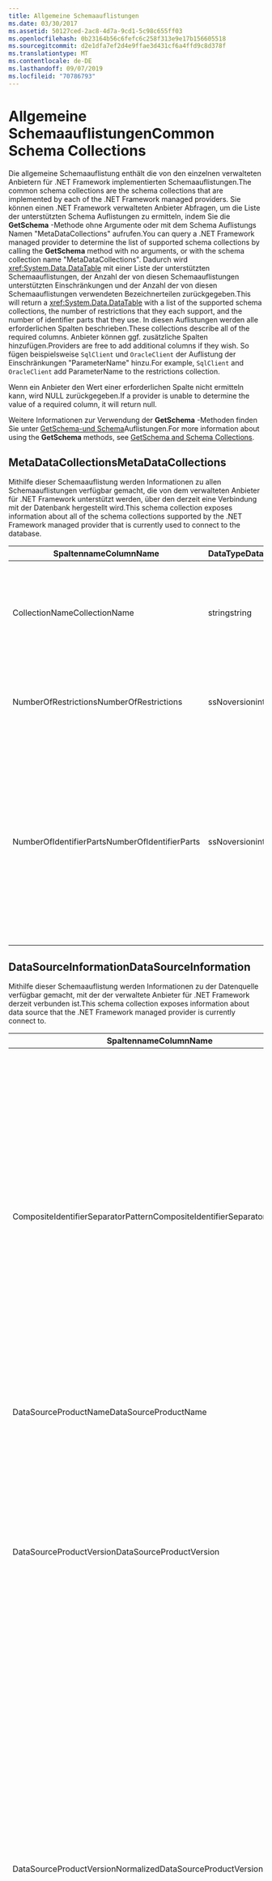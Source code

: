 ```yaml
---
title: Allgemeine Schemaauflistungen
ms.date: 03/30/2017
ms.assetid: 50127ced-2ac8-4d7a-9cd1-5c98c655ff03
ms.openlocfilehash: 0b23164b56c6fefc6c258f313e9e17b156605518
ms.sourcegitcommit: d2e1dfa7ef2d4e9ffae3d431cf6a4ffd9c8d378f
ms.translationtype: MT
ms.contentlocale: de-DE
ms.lasthandoff: 09/07/2019
ms.locfileid: "70786793"
---
```

# <a name="common-schema-collections"></a><span data-ttu-id="c303f-102">Allgemeine Schemaauflistungen</span><span class="sxs-lookup"><span data-stu-id="c303f-102">Common Schema Collections</span></span>
<span data-ttu-id="c303f-103">Die allgemeine Schemaauflistung enthält die von den einzelnen verwalteten Anbietern für .NET Framework implementierten Schemaauflistungen.</span><span class="sxs-lookup"><span data-stu-id="c303f-103">The common schema collections are the schema collections that are implemented by each of the .NET Framework managed providers.</span></span> <span data-ttu-id="c303f-104">Sie können einen .NET Framework verwalteten Anbieter Abfragen, um die Liste der unterstützten Schema Auflistungen zu ermitteln, indem Sie die **GetSchema** -Methode ohne Argumente oder mit dem Schema Auflistungs Namen "MetaDataCollections" aufrufen.</span><span class="sxs-lookup"><span data-stu-id="c303f-104">You can query a .NET Framework managed provider to determine the list of supported schema collections by calling the **GetSchema** method with no arguments, or with the schema collection name "MetaDataCollections".</span></span> <span data-ttu-id="c303f-105">Dadurch wird <xref:System.Data.DataTable> mit einer Liste der unterstützten Schemaauflistungen, der Anzahl der von diesen Schemaauflistungen unterstützten Einschränkungen und der Anzahl der von diesen Schemaauflistungen verwendeten Bezeichnerteilen zurückgegeben.</span><span class="sxs-lookup"><span data-stu-id="c303f-105">This will return a <xref:System.Data.DataTable> with a list of the supported schema collections, the number of restrictions that they each support, and the number of identifier parts that they use.</span></span> <span data-ttu-id="c303f-106">In diesen Auflistungen werden alle erforderlichen Spalten beschrieben.</span><span class="sxs-lookup"><span data-stu-id="c303f-106">These collections describe all of the required columns.</span></span> <span data-ttu-id="c303f-107">Anbieter können ggf. zusätzliche Spalten hinzufügen.</span><span class="sxs-lookup"><span data-stu-id="c303f-107">Providers are free to add additional columns if they wish.</span></span> <span data-ttu-id="c303f-108">So fügen beispielsweise `SqlClient` und `OracleClient` der Auflistung der Einschränkungen "ParameterName" hinzu.</span><span class="sxs-lookup"><span data-stu-id="c303f-108">For example, `SqlClient` and `OracleClient` add ParameterName to the restrictions collection.</span></span>  
  
 <span data-ttu-id="c303f-109">Wenn ein Anbieter den Wert einer erforderlichen Spalte nicht ermitteln kann, wird NULL zurückgegeben.</span><span class="sxs-lookup"><span data-stu-id="c303f-109">If a provider is unable to determine the value of a required column, it will return null.</span></span>  
  
 <span data-ttu-id="c303f-110">Weitere Informationen zur Verwendung der **GetSchema** -Methoden finden Sie unter [GetSchema-und Schema](getschema-and-schema-collections.md)Auflistungen.</span><span class="sxs-lookup"><span data-stu-id="c303f-110">For more information about using the **GetSchema** methods, see [GetSchema and Schema Collections](getschema-and-schema-collections.md).</span></span>  
  
## <a name="metadatacollections"></a><span data-ttu-id="c303f-111">MetaDataCollections</span><span class="sxs-lookup"><span data-stu-id="c303f-111">MetaDataCollections</span></span>  
 <span data-ttu-id="c303f-112">Mithilfe dieser Schemaauflistung werden Informationen zu allen Schemaauflistungen verfügbar gemacht, die von dem verwalteten Anbieter für .NET Framework unterstützt werden, über den derzeit eine Verbindung mit der Datenbank hergestellt wird.</span><span class="sxs-lookup"><span data-stu-id="c303f-112">This schema collection exposes information about all of the schema collections supported by the .NET Framework managed provider that is currently used to connect to the database.</span></span>  
  
|<span data-ttu-id="c303f-113">Spaltenname</span><span class="sxs-lookup"><span data-stu-id="c303f-113">ColumnName</span></span>|<span data-ttu-id="c303f-114">DataType</span><span class="sxs-lookup"><span data-stu-id="c303f-114">DataType</span></span>|<span data-ttu-id="c303f-115">Beschreibung</span><span class="sxs-lookup"><span data-stu-id="c303f-115">Description</span></span>|  
|----------------|--------------|-----------------|  
|<span data-ttu-id="c303f-116">CollectionName</span><span class="sxs-lookup"><span data-stu-id="c303f-116">CollectionName</span></span>|<span data-ttu-id="c303f-117">string</span><span class="sxs-lookup"><span data-stu-id="c303f-117">string</span></span>|<span data-ttu-id="c303f-118">Der Name der Auflistung, die an die **GetSchema** -Methode übergeben werden soll, um die Auflistung zurückzugeben.</span><span class="sxs-lookup"><span data-stu-id="c303f-118">The name of the collection to pass to the **GetSchema** method to return the collection.</span></span>|  
|<span data-ttu-id="c303f-119">NumberOfRestrictions</span><span class="sxs-lookup"><span data-stu-id="c303f-119">NumberOfRestrictions</span></span>|<span data-ttu-id="c303f-120">ssNoversion</span><span class="sxs-lookup"><span data-stu-id="c303f-120">int</span></span>|<span data-ttu-id="c303f-121">Die Anzahl der Einschränkungen, die für die Auflistung angegeben werden können.</span><span class="sxs-lookup"><span data-stu-id="c303f-121">The number of restrictions that may be specified for the collection.</span></span>|  
|<span data-ttu-id="c303f-122">NumberOfIdentifierParts</span><span class="sxs-lookup"><span data-stu-id="c303f-122">NumberOfIdentifierParts</span></span>|<span data-ttu-id="c303f-123">ssNoversion</span><span class="sxs-lookup"><span data-stu-id="c303f-123">int</span></span>|<span data-ttu-id="c303f-124">Die Anzahl der Bestandteile im zusammengesetzten Bezeichner/Datenbank-Objektnamen.</span><span class="sxs-lookup"><span data-stu-id="c303f-124">The number of parts in the composite identifier/database object name.</span></span> <span data-ttu-id="c303f-125">In SQL Server entspricht dies beispielsweise 3 für Tabellen und 4 für Spalten.</span><span class="sxs-lookup"><span data-stu-id="c303f-125">For example, in SQL Server, this would be 3 for tables and 4 for columns.</span></span> <span data-ttu-id="c303f-126">In Oracle entspricht dies 2 für Tabellen und 3 für Spalten.</span><span class="sxs-lookup"><span data-stu-id="c303f-126">In Oracle, it would be 2 for tables and 3 for columns.</span></span>|  
  
## <a name="datasourceinformation"></a><span data-ttu-id="c303f-127">DataSourceInformation</span><span class="sxs-lookup"><span data-stu-id="c303f-127">DataSourceInformation</span></span>  
 <span data-ttu-id="c303f-128">Mithilfe dieser Schemaauflistung werden Informationen zu der Datenquelle verfügbar gemacht, mit der der verwaltete Anbieter für .NET Framework derzeit verbunden ist.</span><span class="sxs-lookup"><span data-stu-id="c303f-128">This schema collection exposes information about data source that the .NET Framework managed provider is currently connect to.</span></span>  
  
|<span data-ttu-id="c303f-129">Spaltenname</span><span class="sxs-lookup"><span data-stu-id="c303f-129">ColumnName</span></span>|<span data-ttu-id="c303f-130">DataType</span><span class="sxs-lookup"><span data-stu-id="c303f-130">DataType</span></span>|<span data-ttu-id="c303f-131">Beschreibung</span><span class="sxs-lookup"><span data-stu-id="c303f-131">Description</span></span>|  
|----------------|--------------|-----------------|  
|<span data-ttu-id="c303f-132">CompositeIdentifierSeparatorPattern</span><span class="sxs-lookup"><span data-stu-id="c303f-132">CompositeIdentifierSeparatorPattern</span></span>|<span data-ttu-id="c303f-133">string</span><span class="sxs-lookup"><span data-stu-id="c303f-133">string</span></span>|<span data-ttu-id="c303f-134">Der reguläre Ausdruck, der den Trennzeichen zum Trennen der Bestandteile in einem zusammengesetzten Bezeichner entspricht.</span><span class="sxs-lookup"><span data-stu-id="c303f-134">The regular expression to match the composite separators in a composite identifier.</span></span> <span data-ttu-id="c303f-135">Beispiel: "\\."</span><span class="sxs-lookup"><span data-stu-id="c303f-135">For example, "\\."</span></span> <span data-ttu-id="c303f-136">(für SQL Server) oder "\@&#124;\\."</span><span class="sxs-lookup"><span data-stu-id="c303f-136">(for SQL Server) or "\@&#124;\\."</span></span> <span data-ttu-id="c303f-137">(für Oracle).</span><span class="sxs-lookup"><span data-stu-id="c303f-137">(for Oracle).</span></span><br /><br /> <span data-ttu-id="c303f-138">Ein zusammengesetzter Bezeichner wird in der Regel für einen Datenbankobjekt Namen verwendet, z. b.: Pubs. dbo. Authors oder Pubs\@dbo. Authors.</span><span class="sxs-lookup"><span data-stu-id="c303f-138">A composite identifier is typically what is used for a database object name, for example: pubs.dbo.authors or pubs\@dbo.authors.</span></span><br /><br /> <span data-ttu-id="c303f-139">Verwenden Sie für SQL Server den regulären Ausdruck "\\.".</span><span class="sxs-lookup"><span data-stu-id="c303f-139">For SQL Server, use the regular expression "\\.".</span></span> <span data-ttu-id="c303f-140">Verwenden Sie für OracleClient "\@&#124;\\.".</span><span class="sxs-lookup"><span data-stu-id="c303f-140">For OracleClient, use "\@&#124;\\.".</span></span><br /><br /> <span data-ttu-id="c303f-141">Verwenden Sie Catalog_name_separator für ODBC.</span><span class="sxs-lookup"><span data-stu-id="c303f-141">For ODBC use the Catalog_name_seperator.</span></span><br /><br /> <span data-ttu-id="c303f-142">Verwenden Sie DBLITERAL_CATALOG_SEPARATOR oder DBLITERAL_SCHEMA_SEPARATOR für OLE DB.</span><span class="sxs-lookup"><span data-stu-id="c303f-142">For OLE DB use DBLITERAL_CATALOG_SEPARATOR or DBLITERAL_SCHEMA_SEPARATOR.</span></span>|  
|<span data-ttu-id="c303f-143">DataSourceProductName</span><span class="sxs-lookup"><span data-stu-id="c303f-143">DataSourceProductName</span></span>|<span data-ttu-id="c303f-144">string</span><span class="sxs-lookup"><span data-stu-id="c303f-144">string</span></span>|<span data-ttu-id="c303f-145">Der Name des Produkts, auf das durch den Anbieter zugegriffen wird, z. B. "Oracle" oder "SQLServer".</span><span class="sxs-lookup"><span data-stu-id="c303f-145">The name of the product accessed by the provider, such as "Oracle" or "SQLServer".</span></span>|  
|<span data-ttu-id="c303f-146">DataSourceProductVersion</span><span class="sxs-lookup"><span data-stu-id="c303f-146">DataSourceProductVersion</span></span>|<span data-ttu-id="c303f-147">string</span><span class="sxs-lookup"><span data-stu-id="c303f-147">string</span></span>|<span data-ttu-id="c303f-148">Gibt die Version des Produkts, auf das durch den Anbieter zugegriffen wird, im systemeigenen Format der Datenquellen an, nicht im Microsoft-Format.</span><span class="sxs-lookup"><span data-stu-id="c303f-148">Indicates the version of the product accessed by the provider, in the data sources native format and not in Microsoft format.</span></span><br /><br /> <span data-ttu-id="c303f-149">In einigen Fällen sind die Werte von "DataSourceProductVersion" und "DataSourceProductVersionNormalized" identisch.</span><span class="sxs-lookup"><span data-stu-id="c303f-149">In some cases DataSourceProductVersion and DataSourceProductVersionNormalized will be the same value.</span></span> <span data-ttu-id="c303f-150">Bei OLE DB und ODBC sind diese Werte immer identisch, da sie in der zugrunde liegenden systemeigenen API demselben Funktionsaufruf zugeordnet sind.</span><span class="sxs-lookup"><span data-stu-id="c303f-150">In the case of OLE DB and ODBC, these will always be the same as they are mapped to the same function call in the underlying native API.</span></span>|  
|<span data-ttu-id="c303f-151">DataSourceProductVersionNormalized</span><span class="sxs-lookup"><span data-stu-id="c303f-151">DataSourceProductVersionNormalized</span></span>|<span data-ttu-id="c303f-152">string</span><span class="sxs-lookup"><span data-stu-id="c303f-152">string</span></span>|<span data-ttu-id="c303f-153">Eine normalisierte Version der Datenquelle, damit sie mithilfe von `String.Compare()` verglichen werden kann.</span><span class="sxs-lookup"><span data-stu-id="c303f-153">A normalized version for the data source, such that it can be compared with `String.Compare()`.</span></span> <span data-ttu-id="c303f-154">Das Format ist für alle Versionen des Anbieters konsistent, um zu verhindern, dass Version 10 zwischen Version 1 und Version 2 einsortiert wird.</span><span class="sxs-lookup"><span data-stu-id="c303f-154">The format of this is consistent for all versions of the provider to prevent version 10 from sorting between version 1 and version 2.</span></span><br /><br /> <span data-ttu-id="c303f-155">Beispielsweise verwendet der Oracle-Anbieter das Format "nn. NN. NN. NN. NN" für die normalisierte Version, die bewirkt, dass eine Oracle 8i-Datenquelle "08.01.07.04.01" zurückgibt.</span><span class="sxs-lookup"><span data-stu-id="c303f-155">For example, the Oracle provider uses a format of "nn.nn.nn.nn.nn" for its normalized version, which causes an Oracle 8i data source to return "08.01.07.04.01".</span></span> <span data-ttu-id="c303f-156">SQL Server verwendet das typische Format von Microsoft "nn. NN. nnnn".</span><span class="sxs-lookup"><span data-stu-id="c303f-156">SQL Server uses the typical Microsoft "nn.nn.nnnn" format.</span></span><br /><br /> <span data-ttu-id="c303f-157">In einigen Fällen sind die Werte von DataSourceProductVersion und DataSourceProductVersionNormalized identisch.</span><span class="sxs-lookup"><span data-stu-id="c303f-157">In some cases, DataSourceProductVersion and DataSourceProductVersionNormalized will be the same value.</span></span> <span data-ttu-id="c303f-158">Bei OLE DB und ODBC sind diese Werte immer identisch, da sie in der zugrunde liegenden systemeigenen API demselben Funktionsaufruf zugeordnet sind.</span><span class="sxs-lookup"><span data-stu-id="c303f-158">In the case of OLE DB and ODBC these will always be the same as they are mapped to the same function call in the underlying native API.</span></span>|  
|<span data-ttu-id="c303f-159">GroupByBehavior</span><span class="sxs-lookup"><span data-stu-id="c303f-159">GroupByBehavior</span></span>|<xref:System.Data.Common.GroupByBehavior>|<span data-ttu-id="c303f-160">Gibt die Beziehung zwischen den Spalten in einer GROUP BY-Klausel und den nicht zusammengesetzten Spalten in der Auswahlliste an.</span><span class="sxs-lookup"><span data-stu-id="c303f-160">Specifies the relationship between the columns in a GROUP BY clause and the non-aggregated columns in the select list.</span></span>|  
|<span data-ttu-id="c303f-161">IdentifierPattern</span><span class="sxs-lookup"><span data-stu-id="c303f-161">IdentifierPattern</span></span>|<span data-ttu-id="c303f-162">string</span><span class="sxs-lookup"><span data-stu-id="c303f-162">string</span></span>|<span data-ttu-id="c303f-163">Ein regulärer Ausdruck, der einem Bezeichner entspricht und über einen Wert verfügt, der den Bezeichner darstellt.</span><span class="sxs-lookup"><span data-stu-id="c303f-163">A regular expression that matches an identifier and has a match value of the identifier.</span></span> <span data-ttu-id="c303f-164">Beispiel: "[A-Za-z0-9_#$]".</span><span class="sxs-lookup"><span data-stu-id="c303f-164">For example "[A-Za-z0-9_#$]".</span></span>|  
|<span data-ttu-id="c303f-165">IdentifierCase</span><span class="sxs-lookup"><span data-stu-id="c303f-165">IdentifierCase</span></span>|<xref:System.Data.Common.IdentifierCase>|<span data-ttu-id="c303f-166">Gibt an, ob die Groß- und Kleinschreibung bei nicht in Anführungszeichen stehenden Bezeichnern berücksichtigt werden soll.</span><span class="sxs-lookup"><span data-stu-id="c303f-166">Indicates whether non-quoted identifiers are treated as case sensitive or not.</span></span>|  
|<span data-ttu-id="c303f-167">OrderByColumnsInSelect</span><span class="sxs-lookup"><span data-stu-id="c303f-167">OrderByColumnsInSelect</span></span>|<span data-ttu-id="c303f-168">bool</span><span class="sxs-lookup"><span data-stu-id="c303f-168">bool</span></span>|<span data-ttu-id="c303f-169">Gibt an, ob Spalten in einer ORDER BY-Klausel in der Auswahlliste vorhanden sein müssen.</span><span class="sxs-lookup"><span data-stu-id="c303f-169">Specifies whether columns in an ORDER BY clause must be in the select list.</span></span> <span data-ttu-id="c303f-170">Der Wert "true" gibt an, dass die Spalten in der Auswahlliste vorhanden sein müssen. Der Wert "false" gibt an, dass sie nicht in der Auswahlliste vorhanden sein müssen.</span><span class="sxs-lookup"><span data-stu-id="c303f-170">A value of true indicates that they are required to be in the select list, a value of false indicates that they are not required to be in the select list.</span></span>|  
|<span data-ttu-id="c303f-171">ParameterMarkerFormat</span><span class="sxs-lookup"><span data-stu-id="c303f-171">ParameterMarkerFormat</span></span>|<span data-ttu-id="c303f-172">string</span><span class="sxs-lookup"><span data-stu-id="c303f-172">string</span></span>|<span data-ttu-id="c303f-173">Eine Formatzeichenfolge, die die Formatierung des Parameters darstellt.</span><span class="sxs-lookup"><span data-stu-id="c303f-173">A format string that represents how to format a parameter.</span></span><br /><br /> <span data-ttu-id="c303f-174">Wenn benannte Parameter von der Datenquelle unterstützt werden, muss sich der erste Platzhalter in dieser Zeichenfolge an der Stelle befinden, an der der Parametername formatiert wird.</span><span class="sxs-lookup"><span data-stu-id="c303f-174">If named parameters are supported by the data source, the first placeholder in this string should be where the parameter name should be formatted.</span></span><br /><br /> <span data-ttu-id="c303f-175">Wenn die Datenquelle beispielsweise erwartet, dass Parameter benannt werden und das Präfix ":" vorangestellt ist, wäre dies{0}":".</span><span class="sxs-lookup"><span data-stu-id="c303f-175">For example, if the data source expects parameters to be named and prefixed with an ‘:’ this would be ":{0}".</span></span> <span data-ttu-id="c303f-176">Bei der Formatierung dieses Beispiels mit dem Parameternamen "p1" lautet die resultierende Zeichenfolge also ":p1".</span><span class="sxs-lookup"><span data-stu-id="c303f-176">When formatting this with a parameter name of "p1" the resulting string is ":p1".</span></span><br /><br /> <span data-ttu-id="c303f-177">Wenn die Datenquelle erwartet, dass Parameter\@das Präfix "" aufweisen, die Namen jedoch bereits enthalten sind, ist dies "{0}", und das Ergebnis der Formatierung eines Parameters mit dem\@Namen "P1" wäre einfach\@"P1".</span><span class="sxs-lookup"><span data-stu-id="c303f-177">If the data source expects parameters to be prefixed with the ‘\@’, but the names already include them, this would be ‘{0}’, and the result of formatting a parameter named "\@p1" would simply be "\@p1".</span></span><br /><br /> <span data-ttu-id="c303f-178">Für Datenquellen, für die keine benannten Parameter erwartet werden und die Verwendung von "?" erwartet wird.</span><span class="sxs-lookup"><span data-stu-id="c303f-178">For data sources that do not expect named parameters and expect the use of the ‘?’</span></span> <span data-ttu-id="c303f-179">Zeichen: die Format Zeichenfolge kann als einfach "?" angegeben werden, wodurch der Parameter Name ignoriert wird.</span><span class="sxs-lookup"><span data-stu-id="c303f-179">character, the format string can be specified as simply ‘?’, which would ignore the parameter name.</span></span> <span data-ttu-id="c303f-180">Für OLE DB wird "?" zurückgegeben.</span><span class="sxs-lookup"><span data-stu-id="c303f-180">For OLE DB we return ‘?’.</span></span>|  
|<span data-ttu-id="c303f-181">ParameterMarkerPattern</span><span class="sxs-lookup"><span data-stu-id="c303f-181">ParameterMarkerPattern</span></span>|<span data-ttu-id="c303f-182">string</span><span class="sxs-lookup"><span data-stu-id="c303f-182">string</span></span>|<span data-ttu-id="c303f-183">Ein regulärer Ausdruck, der einer Parametermarkierung entspricht.</span><span class="sxs-lookup"><span data-stu-id="c303f-183">A regular expression that matches a parameter marker.</span></span> <span data-ttu-id="c303f-184">Er verfügt (sofern vorhanden) über einen Wert, der dem Parameternamen entspricht.</span><span class="sxs-lookup"><span data-stu-id="c303f-184">It will have a match value of the parameter name, if any.</span></span><br /><br /> <span data-ttu-id="c303f-185">Wenn beispielsweise benannte Parameter mit einem "\@"-Lead Zeichen unterstützt werden, das in den Parameternamen eingeschlossen wird, lautet die Zeichenfolge "(\@[A-Za-z0-9_ $ #] \*)".</span><span class="sxs-lookup"><span data-stu-id="c303f-185">For example, if named parameters are supported with an ‘\@’ lead-in character that will be included in the parameter name, this would be: "(\@[A-Za-z0-9_$#]\*)".</span></span><br /><br /> <span data-ttu-id="c303f-186">Wenn benannte Parameter jedoch mit einem ': ' als Lead-in-Zeichen unterstützt werden und nicht Teil des Parameter namens ist, lautet der Wert: ':([a-zA-Z0-9_ $ #]\*) ".</span><span class="sxs-lookup"><span data-stu-id="c303f-186">However, if named parameters are supported with a ‘:’ as the lead-in character and it is not part of the parameter name, this would be: ":([A-Za-z0-9_$#]\*)".</span></span><br /><br /> <span data-ttu-id="c303f-187">Wenn die Datenquelle keine benannten Parameter unterstützt, lautet die Zeichenfolge einfach "?".</span><span class="sxs-lookup"><span data-stu-id="c303f-187">Of course, if the data source doesn’t support named parameters, this would simply be "?".</span></span>|  
|<span data-ttu-id="c303f-188">ParameterNameMaxLength</span><span class="sxs-lookup"><span data-stu-id="c303f-188">ParameterNameMaxLength</span></span>|<span data-ttu-id="c303f-189">ssNoversion</span><span class="sxs-lookup"><span data-stu-id="c303f-189">int</span></span>|<span data-ttu-id="c303f-190">Die maximale Länge eines Parameternamens in Zeichen.</span><span class="sxs-lookup"><span data-stu-id="c303f-190">The maximum length of a parameter name in characters.</span></span> <span data-ttu-id="c303f-191">In Visual Studio werden im Falle der Unterstützung von Parameternamen 30 Zeichen als Mindestwert für die maximale Länge erwartet.</span><span class="sxs-lookup"><span data-stu-id="c303f-191">Visual Studio expects that if parameter names are supported, the minimum value for the maximum length is 30 characters.</span></span><br /><br /> <span data-ttu-id="c303f-192">Wenn benannte Parameter von der Datenquelle nicht unterstützt werden, gibt diese Eigenschaft Null (0) zurück.</span><span class="sxs-lookup"><span data-stu-id="c303f-192">If the data source does not support named parameters, this property returns zero.</span></span>|  
|<span data-ttu-id="c303f-193">ParameterNamePattern</span><span class="sxs-lookup"><span data-stu-id="c303f-193">ParameterNamePattern</span></span>|<span data-ttu-id="c303f-194">string</span><span class="sxs-lookup"><span data-stu-id="c303f-194">string</span></span>|<span data-ttu-id="c303f-195">Ein regulärer Ausdruck, der den gültigen Parameternamen entspricht.</span><span class="sxs-lookup"><span data-stu-id="c303f-195">A regular expression that matches the valid parameter names.</span></span> <span data-ttu-id="c303f-196">Je nach Datenquelle sind die Regeln bezüglich der für Parameternamen zulässigen Zeichen verschieden.</span><span class="sxs-lookup"><span data-stu-id="c303f-196">Different data sources have different rules regarding the characters that may be used for parameter names.</span></span><br /><br /> <span data-ttu-id="c303f-197">In Visual Studio wird im Falle der Unterstützung von Parameternamen erwartet, dass die Zeichen "\p{Lu}\p{Ll}\p{Lt}\p{Lm}\p{Lo}\p{Nl}\p{Nd}" die in jedem Fall unterstützte Gruppe von für Parameternamen gültigen Zeichen darstellen.</span><span class="sxs-lookup"><span data-stu-id="c303f-197">Visual Studio expects that if parameter names are supported, the characters "\p{Lu}\p{Ll}\p{Lt}\p{Lm}\p{Lo}\p{Nl}\p{Nd}" are the minimum supported set of characters that are valid for parameter names.</span></span>|  
|<span data-ttu-id="c303f-198">QuotedIdentifierPattern</span><span class="sxs-lookup"><span data-stu-id="c303f-198">QuotedIdentifierPattern</span></span>|<span data-ttu-id="c303f-199">string</span><span class="sxs-lookup"><span data-stu-id="c303f-199">string</span></span>|<span data-ttu-id="c303f-200">Ein regulärer Ausdruck, der einem Bezeichner in Anführungszeichen entspricht und über einen Wert verfügt, der den Bezeichner ohne Anführungszeichen darstellt.</span><span class="sxs-lookup"><span data-stu-id="c303f-200">A regular expression that matches a quoted identifier and has a match value of the identifier itself without the quotes.</span></span> <span data-ttu-id="c303f-201">Wenn die Datenquelle beispielsweise doppelte Anführungszeichen verwendet, um Bezeichner in Anführungszeichen zu identifizieren, wäre dies: "((\\[^&#124;\\)\\]" ") \*)".</span><span class="sxs-lookup"><span data-stu-id="c303f-201">For example, if the data source used double-quotes to identify quoted identifiers, this would be: "(([^\\"]&#124;\\"\\")\*)".</span></span>|  
|<span data-ttu-id="c303f-202">QuotedIdentifierCase</span><span class="sxs-lookup"><span data-stu-id="c303f-202">QuotedIdentifierCase</span></span>|<xref:System.Data.Common.IdentifierCase>|<span data-ttu-id="c303f-203">Gibt an, ob die Groß- und Kleinschreibung bei Bezeichnern in Anführungszeichen berücksichtigt werden muss.</span><span class="sxs-lookup"><span data-stu-id="c303f-203">Indicates whether quoted identifiers are treated as case sensitive or not.</span></span>|  
|<span data-ttu-id="c303f-204">StatementSeparatorPattern</span><span class="sxs-lookup"><span data-stu-id="c303f-204">StatementSeparatorPattern</span></span>|<span data-ttu-id="c303f-205">string</span><span class="sxs-lookup"><span data-stu-id="c303f-205">string</span></span>|<span data-ttu-id="c303f-206">Ein regulärer Ausdruck, der dem Trennzeichen für Anweisungen entspricht.</span><span class="sxs-lookup"><span data-stu-id="c303f-206">A regular expression that matches the statement separator.</span></span>|  
|<span data-ttu-id="c303f-207">StringLiteralPattern</span><span class="sxs-lookup"><span data-stu-id="c303f-207">StringLiteralPattern</span></span>|<span data-ttu-id="c303f-208">string</span><span class="sxs-lookup"><span data-stu-id="c303f-208">string</span></span>|<span data-ttu-id="c303f-209">Ein regulärer Ausdruck, der einem Zeichenfolgenliteral entspricht und über einen Wert verfügt, der das Literal darstellt.</span><span class="sxs-lookup"><span data-stu-id="c303f-209">A regular expression that matches a string literal and has a match value of the literal itself.</span></span> <span data-ttu-id="c303f-210">Wenn die Datenquelle beispielsweise einfache Anführungszeichen verwendet, um Zeichen folgen zu identifizieren, wäre dies: "(" ([^ '&#124;] ' ') \* ') ' '.</span><span class="sxs-lookup"><span data-stu-id="c303f-210">For example, if the data source used single-quotes to identify strings, this would be: "('([^']&#124;'')\*')"'</span></span>|  
|<span data-ttu-id="c303f-211">SupportedJoinOperators</span><span class="sxs-lookup"><span data-stu-id="c303f-211">SupportedJoinOperators</span></span>|<xref:System.Data.Common.SupportedJoinOperators>|<span data-ttu-id="c303f-212">Gibt an, welche SQL-Joinanweisungen von der Datenquelle unterstützt werden.</span><span class="sxs-lookup"><span data-stu-id="c303f-212">Specifies what types of SQL join statements are supported by the data source.</span></span>|  
  
## <a name="datatypes"></a><span data-ttu-id="c303f-213">DataTypes</span><span class="sxs-lookup"><span data-stu-id="c303f-213">DataTypes</span></span>  
 <span data-ttu-id="c303f-214">Mithilfe dieser Schemaauflistung werden Informationen zu den Datentypen verfügbar gemacht, die von der Datenbank unterstützt werden, mit der der verwaltete Anbieter für .NET Framework derzeit verbunden ist.</span><span class="sxs-lookup"><span data-stu-id="c303f-214">This schema collection exposes information about the data types that are supported by the database that the .NET Framework managed provider is currently connected to.</span></span>  
  
|<span data-ttu-id="c303f-215">Spaltenname</span><span class="sxs-lookup"><span data-stu-id="c303f-215">ColumnName</span></span>|<span data-ttu-id="c303f-216">DataType</span><span class="sxs-lookup"><span data-stu-id="c303f-216">DataType</span></span>|<span data-ttu-id="c303f-217">Beschreibung</span><span class="sxs-lookup"><span data-stu-id="c303f-217">Description</span></span>|  
|----------------|--------------|-----------------|  
|<span data-ttu-id="c303f-218">TypeName</span><span class="sxs-lookup"><span data-stu-id="c303f-218">TypeName</span></span>|<span data-ttu-id="c303f-219">string</span><span class="sxs-lookup"><span data-stu-id="c303f-219">string</span></span>|<span data-ttu-id="c303f-220">Der anbieterspezifische Datentypname.</span><span class="sxs-lookup"><span data-stu-id="c303f-220">The provider-specific data type name.</span></span>|  
|<span data-ttu-id="c303f-221">ProviderDbType</span><span class="sxs-lookup"><span data-stu-id="c303f-221">ProviderDbType</span></span>|<span data-ttu-id="c303f-222">ssNoversion</span><span class="sxs-lookup"><span data-stu-id="c303f-222">int</span></span>|<span data-ttu-id="c303f-223">Der anbieterspezifische Typwert, der zum Angeben eines Parametertyps verwendet werden soll.</span><span class="sxs-lookup"><span data-stu-id="c303f-223">The provider-specific type value that should be used when specifying a parameter’s type.</span></span> <span data-ttu-id="c303f-224">Beispiel: SqlDbType.Money oder OracleType.Blob.</span><span class="sxs-lookup"><span data-stu-id="c303f-224">For example, SqlDbType.Money or OracleType.Blob.</span></span>|  
|<span data-ttu-id="c303f-225">ColumnSize</span><span class="sxs-lookup"><span data-stu-id="c303f-225">ColumnSize</span></span>|<span data-ttu-id="c303f-226">long</span><span class="sxs-lookup"><span data-stu-id="c303f-226">long</span></span>|<span data-ttu-id="c303f-227">Die Länge einer nicht numerischen Spalte oder eines nicht numerischen Parameters bezieht sich entweder auf die maximale oder auf die für diesen Typ vom Anbieter definierte Länge.</span><span class="sxs-lookup"><span data-stu-id="c303f-227">The length of a non-numeric column or parameter refers to either the maximum or the length defined for this type by the provider.</span></span><br /><br /> <span data-ttu-id="c303f-228">Bei Zeichendaten ist dies die maximale oder definierte Länge in Einheiten, entsprechend der Definition in der Datenquelle.</span><span class="sxs-lookup"><span data-stu-id="c303f-228">For character data, this is the maximum or defined length in units, defined by the data source.</span></span> <span data-ttu-id="c303f-229">In Oracle wird eine Länge und anschließend die tatsächliche Speichergröße für einige Zeichendatentypen angegeben.</span><span class="sxs-lookup"><span data-stu-id="c303f-229">Oracle has the concept of specifying a length and then specifying the actual storage size for some character data types.</span></span> <span data-ttu-id="c303f-230">Dadurch wird für Oracle nur die Länge in Einheiten definiert.</span><span class="sxs-lookup"><span data-stu-id="c303f-230">This defines only the length in units for Oracle.</span></span><br /><br /> <span data-ttu-id="c303f-231">Bei Datum/Uhrzeit-Datentypen ist dies die Länge der Zeichenfolgendarstellung (dabei wird von der maximal zulässigen Genauigkeit der Sekundenbruchteil-Komponente ausgegangen).</span><span class="sxs-lookup"><span data-stu-id="c303f-231">For date-time data types, this is the length of the string representation (assuming the maximum allowed precision of the fractional seconds component).</span></span><br /><br /> <span data-ttu-id="c303f-232">Wenn es sich um einen numerischen Datentyp handelt, ist dies die obere Grenze der maximalen Genauigkeit des Datentyps.</span><span class="sxs-lookup"><span data-stu-id="c303f-232">If the data type is numeric, this is the upper bound on the maximum precision of the data type.</span></span>|  
|<span data-ttu-id="c303f-233">CreateFormat</span><span class="sxs-lookup"><span data-stu-id="c303f-233">CreateFormat</span></span>|<span data-ttu-id="c303f-234">string</span><span class="sxs-lookup"><span data-stu-id="c303f-234">string</span></span>|<span data-ttu-id="c303f-235">Formatzeichenfolge, die darstellt, wie diese Spalte einer Datendefinitionsanweisung (z. B. CREATE TABLE) hinzugefügt wird.</span><span class="sxs-lookup"><span data-stu-id="c303f-235">Format string that represents how to add this column to a data definition statement, such as CREATE TABLE.</span></span> <span data-ttu-id="c303f-236">Jedes Element im CreateParameter-Array muss durch eine "Parametermarkierung" in der Formatzeichenfolge dargestellt werden.</span><span class="sxs-lookup"><span data-stu-id="c303f-236">Each element in the CreateParameter array should be represented by a "parameter marker" in the format string.</span></span><br /><br /> <span data-ttu-id="c303f-237">Für den SQL-Datentyp DECIMAL ist eine Angabe zur Genauigkeit und zur Dezimalstellenanzahl erforderlich.</span><span class="sxs-lookup"><span data-stu-id="c303f-237">For example, the SQL data type DECIMAL needs a precision and a scale.</span></span> <span data-ttu-id="c303f-238">In diesem Fall lautet die Format Zeichenfolge "Decimal ({0},{1})".</span><span class="sxs-lookup"><span data-stu-id="c303f-238">In this case, the format string would be "DECIMAL({0},{1})".</span></span>|  
|<span data-ttu-id="c303f-239">CreateParameters</span><span class="sxs-lookup"><span data-stu-id="c303f-239">CreateParameters</span></span>|<span data-ttu-id="c303f-240">string</span><span class="sxs-lookup"><span data-stu-id="c303f-240">string</span></span>|<span data-ttu-id="c303f-241">Die Erstellungsparameter, die beim Erstellen einer Spalte dieses Datentyps angegeben werden müssen.</span><span class="sxs-lookup"><span data-stu-id="c303f-241">The creation parameters that must be specified when creating a column of this data type.</span></span> <span data-ttu-id="c303f-242">Die Erstellungsparameter sind in der Zeichenfolge durch ein Komma getrennt in der Reihenfolge aufgelistet, in der sie bereitgestellt werden sollen.</span><span class="sxs-lookup"><span data-stu-id="c303f-242">Each creation parameter is listed in the string, separated by a comma in the order they are to be supplied.</span></span><br /><br /> <span data-ttu-id="c303f-243">Für den SQL-Datentyp DECIMAL ist eine Angabe zur Genauigkeit und zur Dezimalstellenanzahl erforderlich.</span><span class="sxs-lookup"><span data-stu-id="c303f-243">For example, the SQL data type DECIMAL needs a precision and a scale.</span></span> <span data-ttu-id="c303f-244">In diesem Fall müssen die Erstellungsparameter die Zeichenfolge "Genauigkeit, Dezimalstellenanzahl" enthalten.</span><span class="sxs-lookup"><span data-stu-id="c303f-244">In this case, the creation parameters should contain the string "precision, scale".</span></span><br /><br /> <span data-ttu-id="c303f-245">In einem Textbefehl zum Erstellen einer decimal-Spalte mit einer Genauigkeit von 10 und einer Skala von 2 kann der Wert der Spalte "kreateformat" Decimal ({0},{1}) lauten, und die vollständige Typspezifikation wäre Decimal (10, 2).</span><span class="sxs-lookup"><span data-stu-id="c303f-245">In a text command to create a DECIMAL column with a precision of 10 and a scale of 2, the value of the CreateFormat column might be DECIMAL({0},{1})" and the complete type specification would be DECIMAL(10,2).</span></span>|  
|<span data-ttu-id="c303f-246">DataType</span><span class="sxs-lookup"><span data-stu-id="c303f-246">DataType</span></span>|<span data-ttu-id="c303f-247">string</span><span class="sxs-lookup"><span data-stu-id="c303f-247">string</span></span>|<span data-ttu-id="c303f-248">Der Name des .NET Framework-Typs des Datentyps.</span><span class="sxs-lookup"><span data-stu-id="c303f-248">The name of the .NET Framework type of the data type.</span></span>|  
|<span data-ttu-id="c303f-249">IsAutoincrementable</span><span class="sxs-lookup"><span data-stu-id="c303f-249">IsAutoincrementable</span></span>|<span data-ttu-id="c303f-250">bool</span><span class="sxs-lookup"><span data-stu-id="c303f-250">bool</span></span>|<span data-ttu-id="c303f-251">true – Die Werte dieses Datentyps können automatisch erhöht werden.</span><span class="sxs-lookup"><span data-stu-id="c303f-251">true—Values of this data type may be auto-incrementing.</span></span><br /><br /> <span data-ttu-id="c303f-252">false – Die Werte dieses Datentyps können nicht automatisch erhöht werden.</span><span class="sxs-lookup"><span data-stu-id="c303f-252">false—Values of this data type may not be auto-incrementing.</span></span><br /><br /> <span data-ttu-id="c303f-253">Beachten Sie, dass auf diese Weise lediglich angegeben wird, ob eine Spalte dieses Datentyps automatisch erhöht werden kann, und nicht, dass alle Spalten dieses Typs automatisch erhöht werden.</span><span class="sxs-lookup"><span data-stu-id="c303f-253">Note that this merely indicates whether a column of this data type may be auto-incrementing, not that all columns of this type are auto-incrementing.</span></span>|  
|<span data-ttu-id="c303f-254">IsBestMatch</span><span class="sxs-lookup"><span data-stu-id="c303f-254">IsBestMatch</span></span>|<span data-ttu-id="c303f-255">bool</span><span class="sxs-lookup"><span data-stu-id="c303f-255">bool</span></span>|<span data-ttu-id="c303f-256">true – Der Datentyp stellt die höchste Übereinstimmung zwischen allen Datentypen im Datenspeicher und dem durch den Wert in der DataType-Spalte angegebenen .NET Framework-Datentyp dar.</span><span class="sxs-lookup"><span data-stu-id="c303f-256">true—The data type is the best match between all data types in the data store and the .NET Framework data type indicated by the value in the DataType column.</span></span><br /><br /> <span data-ttu-id="c303f-257">false – Der Datentyp stellt nicht die höchste Übereinstimmung dar.</span><span class="sxs-lookup"><span data-stu-id="c303f-257">false—The data type is not the best match.</span></span><br /><br /> <span data-ttu-id="c303f-258">Für jede Gruppe von Zeilen, in der der Wert der DataType-Spalte derselbe ist, wird die IsBestMatch-Spalte nur in einer Zeile auf "true" festgelegt.</span><span class="sxs-lookup"><span data-stu-id="c303f-258">For each set of rows in which the value of the DataType column is the same, the IsBestMatch column is set to true in only one row.</span></span>|  
|<span data-ttu-id="c303f-259">IsCaseSensitive</span><span class="sxs-lookup"><span data-stu-id="c303f-259">IsCaseSensitive</span></span>|<span data-ttu-id="c303f-260">bool</span><span class="sxs-lookup"><span data-stu-id="c303f-260">bool</span></span>|<span data-ttu-id="c303f-261">true – Bei dem Datentyp handelt es sich um einen Zeichentyp, und die Groß- und Kleinschreibung muss berücksichtigt werden.</span><span class="sxs-lookup"><span data-stu-id="c303f-261">true—The data type is a character type and is case-sensitive.</span></span><br /><br /> <span data-ttu-id="c303f-262">true – Bei dem Datentyp handelt es sich nicht um einen Zeichentyp, und die Groß- und Kleinschreibung muss nicht berücksichtigt werden.</span><span class="sxs-lookup"><span data-stu-id="c303f-262">false—The data type is not a character type or is not case-sensitive.</span></span>|  
|<span data-ttu-id="c303f-263">IsFixedLength</span><span class="sxs-lookup"><span data-stu-id="c303f-263">IsFixedLength</span></span>|<span data-ttu-id="c303f-264">bool</span><span class="sxs-lookup"><span data-stu-id="c303f-264">bool</span></span>|<span data-ttu-id="c303f-265">true – Die von der DLL (Data Definition Language) erstellten Spalten dieses Datentyps weisen eine feste Länge auf.</span><span class="sxs-lookup"><span data-stu-id="c303f-265">true—Columns of this data type created by the data definition language (DDL) will be of fixed length.</span></span><br /><br /> <span data-ttu-id="c303f-266">false – Die von der DLL (Data Definition Language) erstellten Spalten dieses Datentyps weisen eine variable Länge auf.</span><span class="sxs-lookup"><span data-stu-id="c303f-266">false—Columns of this data type created by the DDL will be of variable length.</span></span><br /><br /> <span data-ttu-id="c303f-267">DBNull.Value – Es ist nicht bekannt, ob dieses Feld vom Anbieter einer Spalte mit fester oder variabler Länge zugeordnet wird.</span><span class="sxs-lookup"><span data-stu-id="c303f-267">DBNull.Value—It is not known whether the provider will map this field with a fixed-length or variable-length column.</span></span>|  
|<span data-ttu-id="c303f-268">IsFixedPrecisionScale</span><span class="sxs-lookup"><span data-stu-id="c303f-268">IsFixedPrecisionScale</span></span>|<span data-ttu-id="c303f-269">bool</span><span class="sxs-lookup"><span data-stu-id="c303f-269">bool</span></span>|<span data-ttu-id="c303f-270">true – Der Datentyp verfügt über eine feste Genauigkeit und Dezimalstellenanzahl.</span><span class="sxs-lookup"><span data-stu-id="c303f-270">true—The data type has a fixed precision and scale.</span></span><br /><br /> <span data-ttu-id="c303f-271">false – Der Datentyp verfügt nicht über eine feste Genauigkeit und Dezimalstellenanzahl.</span><span class="sxs-lookup"><span data-stu-id="c303f-271">false—The data type does not have a fixed precision and scale.</span></span>|  
|<span data-ttu-id="c303f-272">IsLong</span><span class="sxs-lookup"><span data-stu-id="c303f-272">IsLong</span></span>|<span data-ttu-id="c303f-273">bool</span><span class="sxs-lookup"><span data-stu-id="c303f-273">bool</span></span>|<span data-ttu-id="c303f-274">true – Der Datentyp enthält sehr lange Daten. Die Definition hierfür ist anbieterspezifisch.</span><span class="sxs-lookup"><span data-stu-id="c303f-274">true—The data type contains very long data; the definition of very long data is provider-specific.</span></span><br /><br /> <span data-ttu-id="c303f-275">false – Der Datentyp enthält keine sehr langen Daten.</span><span class="sxs-lookup"><span data-stu-id="c303f-275">false—The data type does not contain very long data.</span></span>|  
|<span data-ttu-id="c303f-276">IsNullable</span><span class="sxs-lookup"><span data-stu-id="c303f-276">IsNullable</span></span>|<span data-ttu-id="c303f-277">bool</span><span class="sxs-lookup"><span data-stu-id="c303f-277">bool</span></span>|<span data-ttu-id="c303f-278">true – Der Datentyp lässt NULL-Werte zu.</span><span class="sxs-lookup"><span data-stu-id="c303f-278">true—The data type is nullable.</span></span><br /><br /> <span data-ttu-id="c303f-279">false – Der Datentyp lässt keine NULL-Werte zu.</span><span class="sxs-lookup"><span data-stu-id="c303f-279">false—The data type is not nullable.</span></span><br /><br /> <span data-ttu-id="c303f-280">DBNull.Value – Es ist nicht bekannt, ob der Datentyp NULL-Werte zulässt.</span><span class="sxs-lookup"><span data-stu-id="c303f-280">DBNull.Value—It is not known whether the data type is nullable.</span></span>|  
|<span data-ttu-id="c303f-281">IsSearchable</span><span class="sxs-lookup"><span data-stu-id="c303f-281">IsSearchable</span></span>|<span data-ttu-id="c303f-282">bool</span><span class="sxs-lookup"><span data-stu-id="c303f-282">bool</span></span>|<span data-ttu-id="c303f-283">true – Der Datentyp kann in WHERE-Klauseln mit beliebigen Operatoren außer dem LIKE-Prädikat verwendet werden.</span><span class="sxs-lookup"><span data-stu-id="c303f-283">true—The data type can be used in a WHERE clause with any operator except the LIKE predicate.</span></span><br /><br /> <span data-ttu-id="c303f-284">FALSE – Der Datentyp kann nicht in WHERE-Klauseln mit beliebigen Operatoren außer dem LIKE-Prädikat verwendet werden.</span><span class="sxs-lookup"><span data-stu-id="c303f-284">false—The data type cannot be used in a WHERE clause with any operator except the LIKE predicate.</span></span>|  
|<span data-ttu-id="c303f-285">IsSearchableWithLike</span><span class="sxs-lookup"><span data-stu-id="c303f-285">IsSearchableWithLike</span></span>|<span data-ttu-id="c303f-286">bool</span><span class="sxs-lookup"><span data-stu-id="c303f-286">bool</span></span>|<span data-ttu-id="c303f-287">TRUE – Der Datentyp kann mit dem LIKE-Prädikat verwendet werden.</span><span class="sxs-lookup"><span data-stu-id="c303f-287">true—The data type can be used with the LIKE predicate</span></span><br /><br /> <span data-ttu-id="c303f-288">FALSE – Der Datentyp kann nicht mit dem LIKE-Prädikat verwendet werden.</span><span class="sxs-lookup"><span data-stu-id="c303f-288">false—The data type cannot be used with the LIKE predicate.</span></span>|  
|<span data-ttu-id="c303f-289">IsUnsigned</span><span class="sxs-lookup"><span data-stu-id="c303f-289">IsUnsigned</span></span>|<span data-ttu-id="c303f-290">bool</span><span class="sxs-lookup"><span data-stu-id="c303f-290">bool</span></span>|<span data-ttu-id="c303f-291">true – Der Datentyp hat kein Vorzeichen.</span><span class="sxs-lookup"><span data-stu-id="c303f-291">true—The data type is unsigned.</span></span><br /><br /> <span data-ttu-id="c303f-292">false – Der Datentyp hat ein Vorzeichen.</span><span class="sxs-lookup"><span data-stu-id="c303f-292">false—The data type is signed.</span></span><br /><br /> <span data-ttu-id="c303f-293">DBNull.Value – Nicht zutreffend für den Datentyp.</span><span class="sxs-lookup"><span data-stu-id="c303f-293">DBNull.Value—Not applicable to data type.</span></span>|  
|<span data-ttu-id="c303f-294">MaximumScale</span><span class="sxs-lookup"><span data-stu-id="c303f-294">MaximumScale</span></span>|<span data-ttu-id="c303f-295">short</span><span class="sxs-lookup"><span data-stu-id="c303f-295">short</span></span>|<span data-ttu-id="c303f-296">Wenn es sich beim Typindikator um einen numerischen Typ handelt, ist dies die maximal zulässige Anzahl von Ziffern rechts vom Dezimaltrennzeichen.</span><span class="sxs-lookup"><span data-stu-id="c303f-296">If the type indicator is a numeric type, this is the maximum number of digits allowed to the right of the decimal point.</span></span> <span data-ttu-id="c303f-297">Andernfalls ist dies DBNull.Value.</span><span class="sxs-lookup"><span data-stu-id="c303f-297">Otherwise, this is DBNull.Value.</span></span>|  
|<span data-ttu-id="c303f-298">MinimumScale</span><span class="sxs-lookup"><span data-stu-id="c303f-298">MinimumScale</span></span>|<span data-ttu-id="c303f-299">short</span><span class="sxs-lookup"><span data-stu-id="c303f-299">short</span></span>|<span data-ttu-id="c303f-300">Wenn es sich beim Typindikator um einen numerischen Typ handelt, ist dies die minimal zulässige Anzahl von Ziffern rechts vom Dezimaltrennzeichen.</span><span class="sxs-lookup"><span data-stu-id="c303f-300">If the type indicator is a numeric type, this is the minimum number of digits allowed to the right of the decimal point.</span></span> <span data-ttu-id="c303f-301">Andernfalls ist dies DBNull.Value.</span><span class="sxs-lookup"><span data-stu-id="c303f-301">Otherwise, this is DBNull.Value.</span></span>|  
|<span data-ttu-id="c303f-302">IsConcurrencyType</span><span class="sxs-lookup"><span data-stu-id="c303f-302">IsConcurrencyType</span></span>|<span data-ttu-id="c303f-303">bool</span><span class="sxs-lookup"><span data-stu-id="c303f-303">bool</span></span>|<span data-ttu-id="c303f-304">true – Der Datentyp wird immer dann von der Datenbank aktualisiert, wenn die Zeile geändert wird und sich der Wert der Spalte von allen vorherigen Werten unterscheidet.</span><span class="sxs-lookup"><span data-stu-id="c303f-304">true – the data type is updated by the database every time the row is changed and the value of the column is different from all previous values</span></span><br /><br /> <span data-ttu-id="c303f-305">false – Der Datentyp wird von der Datenbank nicht bei jeder Änderung der Zeile aktualisiert.</span><span class="sxs-lookup"><span data-stu-id="c303f-305">false – the data type is note updated by the database every time the row is changed</span></span><br /><br /> <span data-ttu-id="c303f-306">DBNull.Value – Die Datenbank unterstützt diese Art von Datentyp nicht.</span><span class="sxs-lookup"><span data-stu-id="c303f-306">DBNull.Value – the database does not support this type of data type</span></span>|  
|<span data-ttu-id="c303f-307">IsLiteralSupported</span><span class="sxs-lookup"><span data-stu-id="c303f-307">IsLiteralSupported</span></span>|<span data-ttu-id="c303f-308">bool</span><span class="sxs-lookup"><span data-stu-id="c303f-308">bool</span></span>|<span data-ttu-id="c303f-309">true – Der Datentyp kann als Literal ausgedrückt werden.</span><span class="sxs-lookup"><span data-stu-id="c303f-309">true – the data type can be expressed as a literal</span></span><br /><br /> <span data-ttu-id="c303f-310">true – Der Datentyp kann nicht als Literal ausgedrückt werden.</span><span class="sxs-lookup"><span data-stu-id="c303f-310">false – the data type can not be expressed as a literal</span></span>|  
|<span data-ttu-id="c303f-311">LiteralPrefix</span><span class="sxs-lookup"><span data-stu-id="c303f-311">LiteralPrefix</span></span>|<span data-ttu-id="c303f-312">string</span><span class="sxs-lookup"><span data-stu-id="c303f-312">string</span></span>|<span data-ttu-id="c303f-313">Das auf ein angegebenes Literal angewendete Präfix.</span><span class="sxs-lookup"><span data-stu-id="c303f-313">The prefix applied to a given literal.</span></span>|  
|<span data-ttu-id="c303f-314">LiteralSuffix</span><span class="sxs-lookup"><span data-stu-id="c303f-314">LiteralSuffix</span></span>|<span data-ttu-id="c303f-315">string</span><span class="sxs-lookup"><span data-stu-id="c303f-315">string</span></span>|<span data-ttu-id="c303f-316">Das auf ein angegebenes Literal angewendete Suffix.</span><span class="sxs-lookup"><span data-stu-id="c303f-316">The suffix applied to a given literal.</span></span>|  
|<span data-ttu-id="c303f-317">NativeDataType</span><span class="sxs-lookup"><span data-stu-id="c303f-317">NativeDataType</span></span>|<span data-ttu-id="c303f-318">Zeichenfolge</span><span class="sxs-lookup"><span data-stu-id="c303f-318">String</span></span>|<span data-ttu-id="c303f-319">Bei "NativeDataType" handelt es sich um eine OLE DB-spezifische Spalte zum Verfügbarmachen des OLE DB-Typs des Datentyps.</span><span class="sxs-lookup"><span data-stu-id="c303f-319">NativeDataType is an OLE DB specific column for exposing the OLE DB type of the data type .</span></span>|  
  
## <a name="restrictions"></a><span data-ttu-id="c303f-320">Restrictions</span><span class="sxs-lookup"><span data-stu-id="c303f-320">Restrictions</span></span>  
 <span data-ttu-id="c303f-321">Mithilfe dieser Schemaauflistung werden Informationen zu den Einschränkungen verfügbar gemacht, die vom verwalteten Anbieter für .NET Framework unterstützt werden, über den derzeit eine Verbindung mit der Datenbank hergestellt wird.</span><span class="sxs-lookup"><span data-stu-id="c303f-321">This schema collection exposed information about the restrictions that are supported by the .NET Framework managed provider that is currently used to connect to the database.</span></span>  
  
|<span data-ttu-id="c303f-322">Spaltenname</span><span class="sxs-lookup"><span data-stu-id="c303f-322">ColumnName</span></span>|<span data-ttu-id="c303f-323">DataType</span><span class="sxs-lookup"><span data-stu-id="c303f-323">DataType</span></span>|<span data-ttu-id="c303f-324">Beschreibung</span><span class="sxs-lookup"><span data-stu-id="c303f-324">Description</span></span>|  
|----------------|--------------|-----------------|  
|<span data-ttu-id="c303f-325">CollectionName</span><span class="sxs-lookup"><span data-stu-id="c303f-325">CollectionName</span></span>|<span data-ttu-id="c303f-326">string</span><span class="sxs-lookup"><span data-stu-id="c303f-326">string</span></span>|<span data-ttu-id="c303f-327">Der Name der Auflistung, auf die diese Einschränkungen angewendet werden.</span><span class="sxs-lookup"><span data-stu-id="c303f-327">The name of the collection that these restrictions apply to.</span></span>|  
|<span data-ttu-id="c303f-328">RestrictionName</span><span class="sxs-lookup"><span data-stu-id="c303f-328">RestrictionName</span></span>|<span data-ttu-id="c303f-329">string</span><span class="sxs-lookup"><span data-stu-id="c303f-329">string</span></span>|<span data-ttu-id="c303f-330">Der Name der Einschränkung in der Auflistung.</span><span class="sxs-lookup"><span data-stu-id="c303f-330">The name of the restriction in the collection.</span></span>|  
|<span data-ttu-id="c303f-331">RestrictionDefault</span><span class="sxs-lookup"><span data-stu-id="c303f-331">RestrictionDefault</span></span>|<span data-ttu-id="c303f-332">string</span><span class="sxs-lookup"><span data-stu-id="c303f-332">string</span></span>|<span data-ttu-id="c303f-333">Ignoriert.</span><span class="sxs-lookup"><span data-stu-id="c303f-333">Ignored.</span></span>|  
|<span data-ttu-id="c303f-334">RestrictionNumber</span><span class="sxs-lookup"><span data-stu-id="c303f-334">RestrictionNumber</span></span>|<span data-ttu-id="c303f-335">ssNoversion</span><span class="sxs-lookup"><span data-stu-id="c303f-335">int</span></span>|<span data-ttu-id="c303f-336">Die tatsächliche Position in den Auflistungseinschränkungen, an der sich diese bestimmte Einschränkung befindet.</span><span class="sxs-lookup"><span data-stu-id="c303f-336">The actual location in the collections restrictions that this particular restriction falls in.</span></span>|  
  
## <a name="reservedwords"></a><span data-ttu-id="c303f-337">ReservedWords</span><span class="sxs-lookup"><span data-stu-id="c303f-337">ReservedWords</span></span>  
 <span data-ttu-id="c303f-338">Mithilfe dieser Schemaauflistung werden Informationen zu den Wörtern verfügbar gemacht, die von der Datenbank reserviert sind, mit der der verwaltete Anbieter für .NET Framework derzeit verbunden ist.</span><span class="sxs-lookup"><span data-stu-id="c303f-338">This schema collection exposes information about the words that are reserved by the database that the .NET Framework managed provider that is currently connected to.</span></span>  
  
|<span data-ttu-id="c303f-339">Spaltenname</span><span class="sxs-lookup"><span data-stu-id="c303f-339">ColumnName</span></span>|<span data-ttu-id="c303f-340">DataType</span><span class="sxs-lookup"><span data-stu-id="c303f-340">DataType</span></span>|<span data-ttu-id="c303f-341">Beschreibung</span><span class="sxs-lookup"><span data-stu-id="c303f-341">Description</span></span>|  
|----------------|--------------|-----------------|  
|<span data-ttu-id="c303f-342">ReservedWord</span><span class="sxs-lookup"><span data-stu-id="c303f-342">ReservedWord</span></span>|<span data-ttu-id="c303f-343">string</span><span class="sxs-lookup"><span data-stu-id="c303f-343">string</span></span>|<span data-ttu-id="c303f-344">Anbieter spezifisches reserviertes Wort.</span><span class="sxs-lookup"><span data-stu-id="c303f-344">Provider specific reserved word.</span></span>|  
  
## <a name="see-also"></a><span data-ttu-id="c303f-345">Siehe auch</span><span class="sxs-lookup"><span data-stu-id="c303f-345">See also</span></span>

- [<span data-ttu-id="c303f-346">Abrufen von Datenbankschemainformationen</span><span class="sxs-lookup"><span data-stu-id="c303f-346">Retrieving Database Schema Information</span></span>](retrieving-database-schema-information.md)
- [<span data-ttu-id="c303f-347">GetSchema und Schemasammlungen</span><span class="sxs-lookup"><span data-stu-id="c303f-347">GetSchema and Schema Collections</span></span>](getschema-and-schema-collections.md)
- [<span data-ttu-id="c303f-348">Übersicht über ADO.NET</span><span class="sxs-lookup"><span data-stu-id="c303f-348">ADO.NET Overview</span></span>](ado-net-overview.md)
